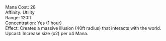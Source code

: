Mana Cost: 28  
Affinity: Utility  
Range: 120ft  
Concentration: Yes (1 hour)  
Effect: Creates a massive illusion (40ft radius) that interacts with the world.  
Upcast: Increase size (x2) per x4 Mana.